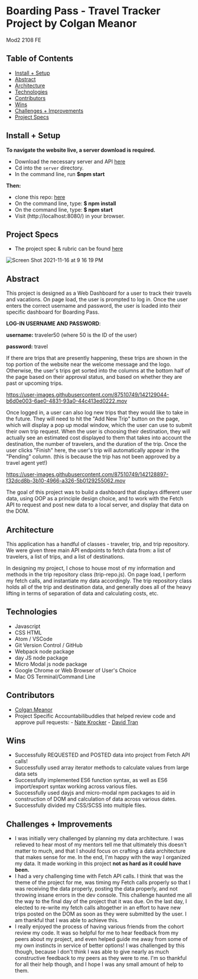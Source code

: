 
# Boarding Pass - Travel Tracker Project by Colgan Meanor
Mod2 2108 FE

## Table of Contents
  - [Install + Setup](#set-up)  
  - [Abstract](#abstract)
  - [Architecture](#architecture)
  - [Technologies](#technologies)
  - [Contributors](#contributors)
  - [Wins](#wins)
  - [Challenges + Improvements](#challenges-+-Improvements)
  - [Project Specs](#project-specs)

## Install + Setup
  **To navigate the website live, a server download is required.**
  - Download the necessary server and API [here](https://github.com/turingschool-examples/travel-tracker-api)
  - Cd into the `server` directory.
  - In the command line, run **$npm start**

  **Then:**
  - clone this repo: [here](https://github.com/colganmeanor/Boarding-Pass)
   - On the command line, type: **$ npm install**
   - On the command line, type: **$ npm start**
   - Visit (http://localhost:8080/) in your browser. 

## Project Specs
   - The project spec & rubric can be found [here](https://frontend.turing.edu/projects/travel-tracker.html)


![Screen Shot 2021-11-16 at 9 16 19 PM](https://user-images.githubusercontent.com/87510749/142128622-be63d030-188a-4fdd-8404-fe318cbc72da.png)


## Abstract

  This project is designed as a Web Dashboard for a user to track their travels and vacations. On page load, the user is prompted to log in. Once the user enters the correct username and password, the user is loaded into their specific dashboard for Boarding Pass. 
  
  **LOG-IN USERNAME AND PASSWORD**: 
  
  **username:** traveler50 (where 50 is the ID of the user)
  
  **password:** travel
  
  If there are trips that are presently happening, these trips are shown in the top portion of the website near the welcome message and the logo. Otherwise, the user's trips get sorted into the columns at the bottom half of the page based on their approval status, and based on whether they are past or upcoming trips.



https://user-images.githubusercontent.com/87510749/142129044-b6d0e003-6ae0-4831-93a0-44c413ed0222.mov



  Once logged in, a user can also log new trips that they would like to take in the future. They will need to hit the "Add New Trip" button on the page, which will display a pop up modal window, which the user can use to submit their own trip request. When the user is choosing their destination, they will actually see an estimated cost displayed to them that takes into account the destination, the number of travelers, and the duration of the trip. Once the user clicks "Finish" here, the user's trip will automatically appear in the "Pending" column. (this is because the trip has not been approved by a travel agent yet!)
  
  

https://user-images.githubusercontent.com/87510749/142128897-f32dcd8b-3b10-4966-a326-5b0129255062.mov




  The goal of this project was to build a dashboard that displays different user data, using OOP as a principle design choice, and to work with the Fetch API to request and post new data to a local server, and display that data on the DOM.


## Architecture

  This application has a handful of classes - traveler, trip, and trip repository. We were given three main API endpoints to fetch data from: a list of travelers, a list of trips, and a list of destinations.

  In designing my project, I chose to house most of my information and methods in the trip repository class (trip-repo.js). On page load, I perform my fetch calls, and instantiate my data accordingly. The trip repository class holds all of the trip and destination data, and generally does all of the heavy lifting in terms of separation of data and calculating costs, etc.




## Technologies
  - Javascript
  - CSS HTML
  - Atom / VSCode
  - Git Version Control / GitHub
  - Webpack node package
  - day JS node package
  - Micro Modal js node package
  - Google Chrome or Web Browser of User's Choice
  - Mac OS Terminal/Command Line


## Contributors
  - [Colgan Meanor](https://github.com/colganmeanor)
   - Project Specific Accountabilibuddies that helped review code and approve pull requests:
    - [Nate Krocker](https://github.com/NEwertKrocker)
    - [David Tran](https://github.com/isleofyou)


## Wins
  - Successfully REQUESTED and POSTED data into project from Fetch API calls!
  - Successfully used array iterator methods to calculate values from large data sets
  - Successfully implemented ES6 function syntax, as well as ES6 import/export syntax working across various files.
  - Successfully used dayjs and micro-modal npm packages to aid in construction of DOM and calculation of data across various dates.
  - Successfully divided my CSS/SCSS into multiple files.

## Challenges + Improvements
  - I was initially very challenged by planning my data architecture. I was relieved to hear most of my mentors tell me that ultimately this doesn't matter to much, and that I should focus on crafting a data architecture that makes sense for me. In the end, I'm happy with the way I organized my data. It made working in this project **not as hard as it could have been.**
  - I had a very challenging time with Fetch API calls. I think that was the theme of the project for me, was timing my Fetch calls properly so that I was receiving the data properly, posting the data properly, and not throwing insane errors in the dev console. This challenge haunted me all the way to the final day of the project that it was due. On the last day, I elected to re-write my fetch calls altogether in an effort to have new trips posted on the DOM as soon as they were submitted by the user. I am thankful that I was able to achieve this.
  - I really enjoyed the process of having various friends from the cohort review my code. It was so helpful for me to hear feedback from my peers about my project, and even helped guide me away from some of my own instincts in service of better options! I was challenged by this though, because I don't think I was able to give nearly as much constructive feedback to my peers as they were to me. I'm so thankful for all their help though, and I hope I was any small amount of help to them.
